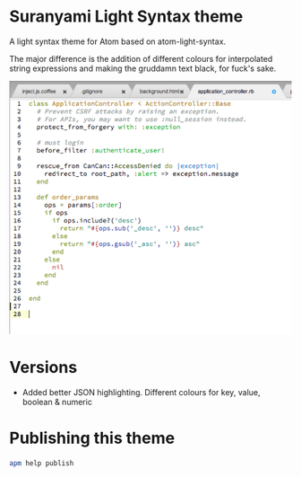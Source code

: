 # Suranyami Light Syntax theme

A light syntax theme for Atom based on atom-light-syntax.

The major difference is the addition of different colours for interpolated
string expressions and making the gruddamn text black, for fuck's sake.

![screen shot of Suranyami Light Syntax Theme](https://raw.githubusercontent.com/suranyami/suranyami-light-syntax/master/syntax-screen-shot.png)

Versions
========

* Added better JSON highlighting. Different colours for key, value, boolean & numeric

Publishing this theme
=====================

```bash
apm help publish
```
